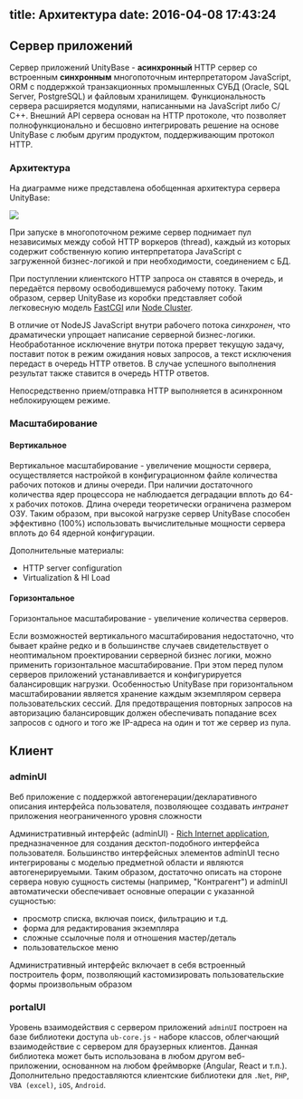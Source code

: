 title: Архитектура
date: 2016-04-08 17:43:24
---
## Сервер приложений

Сервер приложений UnityBase - **асинхронный** HTTP сервер со встроенным **синхронным** многопоточным интерпретатором JavaScript, ORM c поддержкой транзакционных промышленных СУБД (Oracle, SQL Server, PostgreSQL) и файловым хранилищем. Функциональность сервера расширяется модулями, написанными на JavaScript либо С/С++.
Внешний API сервера основан на HTTP протоколе, что позволяет полнофункционально и бесшовно интегрировать решение на основе UnityBase с любым другим продуктом, поддерживающим протокол HTTP.

### Архитектура
На диаграмме ниже представлена обобщенная архитектура сервера UnityBase: 

![](/images/ubServerArchitectureWS.png)

При запуске в многопоточном режиме сервер поднимает пул независимых между собой HTTP воркеров (thread), каждый из которых содержит собственную копию интерпретатора JavaScript с загруженной бизнес-логикой и при необходимости, соединением с БД. 

При поступлении клиентского HTTP запроса он ставятся в очередь, и передаётся первому освободившемуся рабочему потоку. Таким образом, сервер UnityBase  из коробки представляет собой легковесную модель [FastCGI](https://ru.wikipedia.org/wiki/FastCGI) или [Node Cluster](https://nodejs.org/api/cluster.html).

В отличие от NodeJS JavaScript внутри рабочего потока _синхронен_, что драматически упрощает написание серверной бизнес-логики. Необработанное исключение внутри потока прервет текущую задачу, поставит поток в режим ожидания новых запросов, а текст исключения передаст в очередь HTTP ответов. В случае успешного выполнения результат также ставится в очередь HTTP ответов.

Непосредственно прием/отправка HTTP выполняется в асинхронном неблокирующем режиме. 

### Масштабирование
#### Вертикальное 
Вертикальное масштабирование - увеличение мощности сервера, осуществляется настройкой в конфигурационном файле количества рабочих потоков и длины очереди. При наличии достаточного количества ядер процессора не наблюдается деградации вплоть до 64-х рабочих потоков. Длина очереди теоретически ограничена  размером ОЗУ. Таким образом, при высокой нагрузке сервер UnityBase способен эффективно (100%) использовать вычислительные мощности сервера вплоть до 64 ядерной конфигурации. 

Дополнительные материалы:
 - HTTP server configuration
 - Virtualization & HI Load

#### Горизонтальное
Горизонтальное масштабирование - увеличение количества серверов.

Если возможностей вертикального масштабирования недостаточно, что бывает крайне редко и в большинстве случаев свидетельствует о неоптимальном проектировании серверной бизнес логики, можно применить горизонтальное масштабирование. При этом перед пулом серверов приложений устанавливается и конфигурируется балансировщик нагрузки. Особенностью UnityBase при горизонтальном масштабировании является хранение каждым экземпляром сервера пользовательских сессий. Для предотвращения повторных запросов на авторизацию балансировщик должен обеспечивать попадание всех запросов с одного и того же IP-адреса на один и тот же сервер из пула. 


## Клиент
### adminUI
Веб приложение с поддержкой автогенерации/декларативного описания интерфейса пользователя, позволяющее создавать _интранет_ приложения неограниченного уровня сложности

Административный интерфейс (adminUI) - [Rich Internet application](https://en.wikipedia.org/wiki/Rich_Internet_application), предназначенное для создания десктоп-подобного интерфейса пользователя. Большинство интерфейсных элементов adminUI тесно интегрированы с моделью предметной области и являются автогенерируемыми. Таким образом, достаточно описать на стороне сервера новую сущность системы (например, "Контрагент") и adminUI автоматически обеспечивает основные операции с указанной сущностью:

 - просмотр списка, включая поиск, фильтрацию и т.д.
 - форма для редактирования экземпляра
 - сложные ссылочные поля и отношения мастер/деталь
 - пользовательское меню 
 
 Административный интерфейс включает в себя встроенный построитель форм, позволяющий кастомизировать пользовательские формы произвольным образом

### portalUI
Уровень взаимодействия с сервером приложений  `adminUI` построен на базе библиотеки доступа `ub-core.js`  - наборе классов, облегчающий взаимодействие с сервером для браузерных клиентов.  Данная библиотека может быть использована в любом другом веб-приложении, основанном на любом фреймворке (Angular, React и т.п.). 
Дополнительно предоставляются клиентские библиотеки для `.Net`, `PHP`, `VBA (excel)`, `iOS`, `Android`.